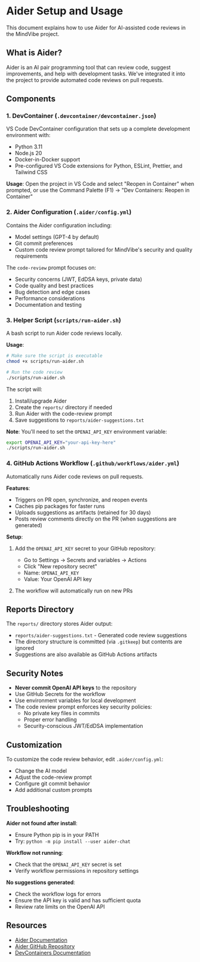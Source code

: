 # Aider Setup and Usage

This document explains how to use Aider for AI-assisted code reviews in the MindVibe project.

## What is Aider?

Aider is an AI pair programming tool that can review code, suggest improvements, and help with development tasks. We've integrated it into the project to provide automated code reviews on pull requests.

## Components

### 1. DevContainer (`.devcontainer/devcontainer.json`)

VS Code DevContainer configuration that sets up a complete development environment with:
- Python 3.11
- Node.js 20
- Docker-in-Docker support
- Pre-configured VS Code extensions for Python, ESLint, Prettier, and Tailwind CSS

**Usage**: Open the project in VS Code and select "Reopen in Container" when prompted, or use the Command Palette (F1) → "Dev Containers: Reopen in Container"

### 2. Aider Configuration (`.aider/config.yml`)

Contains the Aider configuration including:
- Model settings (GPT-4 by default)
- Git commit preferences
- Custom code review prompt tailored for MindVibe's security and quality requirements

The `code-review` prompt focuses on:
- Security concerns (JWT, EdDSA keys, private data)
- Code quality and best practices
- Bug detection and edge cases
- Performance considerations
- Documentation and testing

### 3. Helper Script (`scripts/run-aider.sh`)

A bash script to run Aider code reviews locally.

**Usage**:
```bash
# Make sure the script is executable
chmod +x scripts/run-aider.sh

# Run the code review
./scripts/run-aider.sh
```

The script will:
1. Install/upgrade Aider
2. Create the `reports/` directory if needed
3. Run Aider with the code-review prompt
4. Save suggestions to `reports/aider-suggestions.txt`

**Note**: You'll need to set the `OPENAI_API_KEY` environment variable:
```bash
export OPENAI_API_KEY="your-api-key-here"
./scripts/run-aider.sh
```

### 4. GitHub Actions Workflow (`.github/workflows/aider.yml`)

Automatically runs Aider code reviews on pull requests.

**Features**:
- Triggers on PR open, synchronize, and reopen events
- Caches pip packages for faster runs
- Uploads suggestions as artifacts (retained for 30 days)
- Posts review comments directly on the PR (when suggestions are generated)

**Setup**:
1. Add the `OPENAI_API_KEY` secret to your GitHub repository:
   - Go to Settings → Secrets and variables → Actions
   - Click "New repository secret"
   - Name: `OPENAI_API_KEY`
   - Value: Your OpenAI API key

2. The workflow will automatically run on new PRs

## Reports Directory

The `reports/` directory stores Aider output:
- `reports/aider-suggestions.txt` - Generated code review suggestions
- The directory structure is committed (via `.gitkeep`) but contents are ignored
- Suggestions are also available as GitHub Actions artifacts

## Security Notes

- **Never commit OpenAI API keys** to the repository
- Use GitHub Secrets for the workflow
- Use environment variables for local development
- The code review prompt enforces key security policies:
  - No private key files in commits
  - Proper error handling
  - Security-conscious JWT/EdDSA implementation

## Customization

To customize the code review behavior, edit `.aider/config.yml`:
- Change the AI model
- Adjust the code-review prompt
- Configure git commit behavior
- Add additional custom prompts

## Troubleshooting

**Aider not found after install**:
- Ensure Python pip is in your PATH
- Try: `python -m pip install --user aider-chat`

**Workflow not running**:
- Check that the `OPENAI_API_KEY` secret is set
- Verify workflow permissions in repository settings

**No suggestions generated**:
- Check the workflow logs for errors
- Ensure the API key is valid and has sufficient quota
- Review rate limits on the OpenAI API

## Resources

- [Aider Documentation](https://aider.chat/docs/)
- [Aider GitHub Repository](https://github.com/paul-gauthier/aider)
- [DevContainers Documentation](https://code.visualstudio.com/docs/devcontainers/containers)
